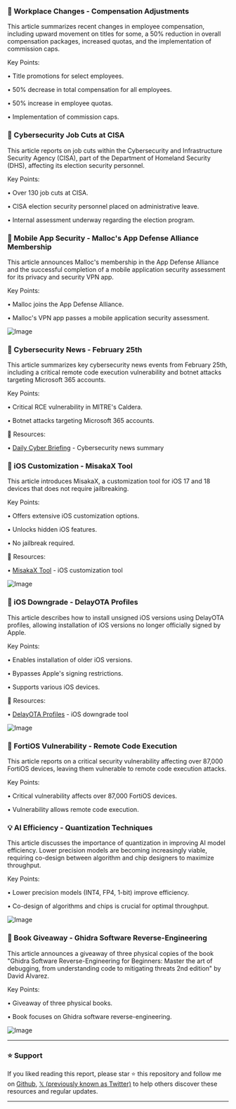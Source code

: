 ### 🤖 Workplace Changes - Compensation Adjustments

This article summarizes recent changes in employee compensation, including upward movement on titles for some, a 50% reduction in overall compensation packages, increased quotas, and the implementation of commission caps.

Key Points:

• Title promotions for select employees.


• 50% decrease in total compensation for all employees.


• 50% increase in employee quotas.


• Implementation of commission caps.


### 🤖 Cybersecurity Job Cuts at CISA

This article reports on job cuts within the Cybersecurity and Infrastructure Security Agency (CISA), part of the Department of Homeland Security (DHS), affecting its election security personnel.

Key Points:

• Over 130 job cuts at CISA.


• CISA election security personnel placed on administrative leave.


• Internal assessment underway regarding the election program.



### 🚀 Mobile App Security - Malloc's App Defense Alliance Membership

This article announces Malloc's membership in the App Defense Alliance and the successful completion of a mobile application security assessment for its privacy and security VPN app.

Key Points:

• Malloc joins the App Defense Alliance.


• Malloc's VPN app passes a mobile application security assessment.


![Image](https://pbs.twimg.com/media/GkoPgCfW0AAuXLO?format=jpg&name=small)


### 🤖 Cybersecurity News - February 25th

This article summarizes key cybersecurity news events from February 25th, including a critical remote code execution vulnerability and botnet attacks targeting Microsoft 365 accounts.

Key Points:

• Critical RCE vulnerability in MITRE's Caldera.


• Botnet attacks targeting Microsoft 365 accounts.


🔗 Resources:

• [Daily Cyber Briefing](https://youtube.com/watch?v=pm65KH3LBuk) - Cybersecurity news summary


### 🚀 iOS Customization - MisakaX Tool

This article introduces MisakaX, a customization tool for iOS 17 and 18 devices that does not require jailbreaking.

Key Points:

• Offers extensive iOS customization options.


• Unlocks hidden iOS features.


• No jailbreak required.


🔗 Resources:

• [MisakaX Tool](https://idevicecentral.com/jailbreak-tools/misakax-the-ultimate-customization-tool-for-ios-17-ios-18) - iOS customization tool


![Image](https://pbs.twimg.com/media/Gkn1ZPdXEAAiMGW?format=jpg&name=small)


### 🚀 iOS Downgrade - DelayOTA Profiles

This article describes how to install unsigned iOS versions using DelayOTA profiles, allowing installation of iOS versions no longer officially signed by Apple.

Key Points:

• Enables installation of older iOS versions.


• Bypasses Apple's signing restrictions.


• Supports various iOS devices.


🔗 Resources:

• [DelayOTA Profiles](https://idevicecentral.com/ios-downgrade/ota-delay-profiles-ios-downgrade) -  iOS downgrade tool


![Image](https://pbs.twimg.com/media/Gkn1N7YXAAAuicr?format=jpg&name=small)


### 🤖 FortiOS Vulnerability - Remote Code Execution

This article reports on a critical security vulnerability affecting over 87,000 FortiOS devices, leaving them vulnerable to remote code execution attacks.

Key Points:

• Critical vulnerability affects over 87,000 FortiOS devices.


• Vulnerability allows remote code execution.


### 💡 AI Efficiency - Quantization Techniques

This article discusses the importance of quantization in improving AI model efficiency.  Lower precision models are becoming increasingly viable, requiring co-design between algorithm and chip designers to maximize throughput.

Key Points:

• Lower precision models (INT4, FP4, 1-bit) improve efficiency.


• Co-design of algorithms and chips is crucial for optimal throughput.


![Image](https://pbs.twimg.com/ext_tw_video_thumb/1894281861490196480/pu/img/X4q-5y8eMmv4eRaU.jpg)


### 🚀 Book Giveaway - Ghidra Software Reverse-Engineering

This article announces a giveaway of three physical copies of the book "Ghidra Software Reverse-Engineering for Beginners: Master the art of debugging, from understanding code to mitigating threats 2nd edition" by David Álvarez.

Key Points:

• Giveaway of three physical books.


• Book focuses on Ghidra software reverse-engineering.


![Image](https://pbs.twimg.com/media/GknYGYzWwAAmypc?format=png&name=small)


---

### ⭐️ Support

If you liked reading this report, please star ⭐️ this repository and follow me on [Github](https://github.com/Drix10), [𝕏 (previously known as Twitter)](https://x.com/DRIX_10_) to help others discover these resources and regular updates.

---